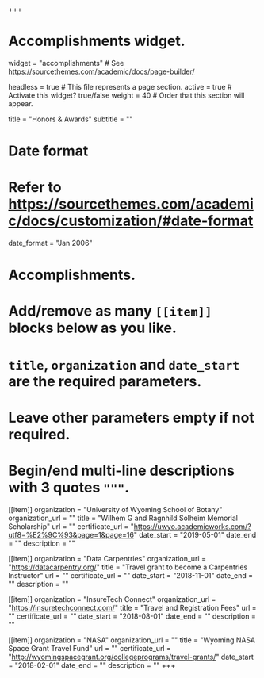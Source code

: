 +++
# Accomplishments widget.
widget = "accomplishments"  # See https://sourcethemes.com/academic/docs/page-builder/

headless = true  # This file represents a page section.
active = true  # Activate this widget? true/false
weight = 40  # Order that this section will appear.
  
title = "Honors & Awards"
subtitle = ""
  
# Date format
#   Refer to https://sourcethemes.com/academic/docs/customization/#date-format
date_format = "Jan 2006"
  
# Accomplishments.
#   Add/remove as many `[[item]]` blocks below as you like.
#   `title`, `organization` and `date_start` are the required parameters.
#   Leave other parameters empty if not required.
#   Begin/end multi-line descriptions with 3 quotes `"""`.
  
[[item]]
organization = "University of Wyoming School of Botany"
organization_url = ""
title = "Wilhem G and Ragnhild Solheim Memorial Scholarship"
url = ""
certificate_url = "https://uwyo.academicworks.com/?utf8=%E2%9C%93&page=1&page=16"
date_start = "2019-05-01"
date_end = ""
description = ""

[[item]]
organization = "Data Carpentries"
organization_url = "https://datacarpentry.org/"
title = "Travel grant to become a Carpentries Instructor"
url = ""
certificate_url = ""
date_start = "2018-11-01"
date_end = ""
description = ""

[[item]]
organization = "InsureTech Connect"
organization_url = "https://insuretechconnect.com/"
title = "Travel and Registration Fees"
url = ""
certificate_url = ""
date_start = "2018-08-01"
date_end = ""
description = ""

[[item]]
organization = "NASA"
organization_url = ""
title = "Wyoming NASA Space Grant Travel Fund"
url = ""
certificate_url = "http://wyomingspacegrant.org/collegeprograms/travel-grants/"
date_start = "2018-02-01"
date_end = ""
description = ""
+++


